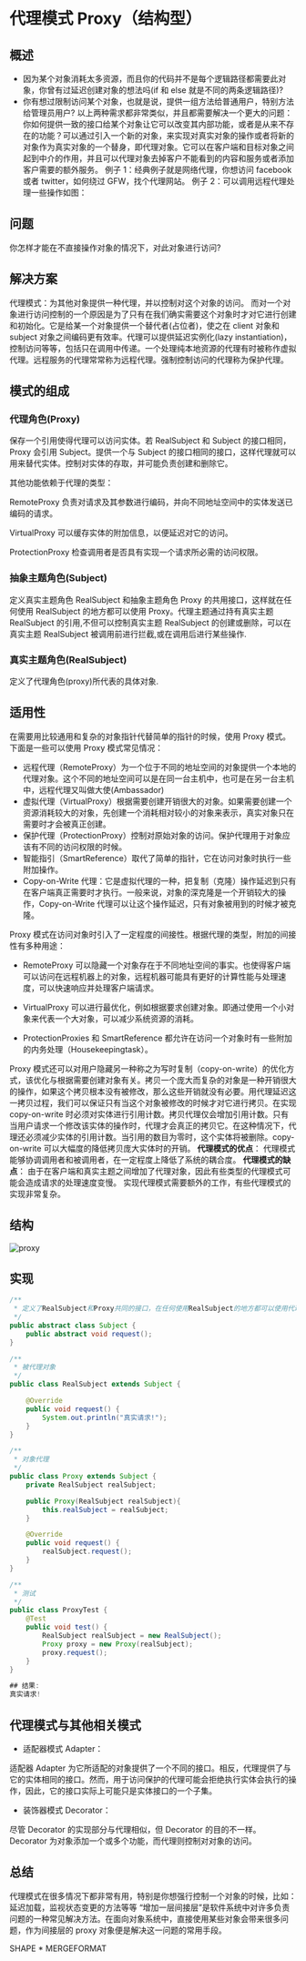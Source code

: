 # 代理模式 Proxy（结构型）

## 概述

+ 因为某个对象消耗太多资源，而且你的代码并不是每个逻辑路径都需要此对象，你曾有过延迟创建对象的想法吗(if 和 else 就是不同的两条逻辑路径)?
+ 你有想过限制访问某个对象，也就是说，提供一组方法给普通用户，特别方法给管理员用户?
以上两种需求都非常类似，并且都需要解决一个更大的问题：你如何提供一致的接口给某个对象让它可以改变其内部功能，或者是从来不存在的功能？可以通过引入一个新的对象，来实现对真实对象的操作或者将新的对象作为真实对象的一个替身，即代理对象。它可以在客户端和目标对象之间起到中介的作用，并且可以代理对象去掉客户不能看到的内容和服务或者添加客户需要的额外服务。
例子 1：经典例子就是网络代理，你想访问 facebook 或者 twitter，如何绕过 GFW，找个代理网站。
例子 2：可以调用远程代理处理一些操作如图：

## 问题
你怎样才能在不直接操作对象的情况下，对此对象进行访问?

## 解决方案

代理模式：为其他对象提供一种代理，并以控制对这个对象的访问。
而对一个对象进行访问控制的一个原因是为了只有在我们确实需要这个对象时才对它进行创建和初始化。它是给某一个对象提供一个替代者(占位者)，使之在 client 对象和 subject 对象之间编码更有效率。代理可以提供延迟实例化(lazy instantiation)，控制访问等等，包括只在调用中传递。一个处理纯本地资源的代理有时被称作虚拟代理。远程服务的代理常常称为远程代理。强制控制访问的代理称为保护代理。

## 模式的组成

### 代理角色(Proxy)

保存一个引用使得代理可以访问实体。若 RealSubject 和 Subject 的接口相同，Proxy 会引用 Subject。提供一个与 Subject 的接口相同的接口，这样代理就可以用来替代实体。控制对实体的存取，并可能负责创建和删除它。

其他功能依赖于代理的类型：

RemoteProxy 负责对请求及其参数进行编码，并向不同地址空间中的实体发送已编码的请求。

VirtualProxy 可以缓存实体的附加信息，以便延迟对它的访问。

ProtectionProxy 检查调用者是否具有实现一个请求所必需的访问权限。

### 抽象主题角色(Subject)

定义真实主题角色 RealSubject 和抽象主题角色 Proxy 的共用接口，这样就在任何使用 RealSubject 的地方都可以使用 Proxy。代理主题通过持有真实主题 RealSubject 的引用,不但可以控制真实主题 RealSubject 的创建或删除，可以在真实主题 RealSubject 被调用前进行拦截,或在调用后进行某些操作.

### 真实主题角色(RealSubject)

定义了代理角色(proxy)所代表的具体对象.

## 适用性
在需要用比较通用和复杂的对象指针代替简单的指针的时候，使用 Proxy 模式。下面是一些可以使用 Proxy 模式常见情况：
+ 远程代理（RemoteProxy）为一个位于不同的地址空间的对象提供一个本地的代理对象。这个不同的地址空间可以是在同一台主机中，也可是在另一台主机中，远程代理又叫做大使(Ambassador)
+ 虚拟代理（VirtualProxy）根据需要创建开销很大的对象。如果需要创建一个资源消耗较大的对象，先创建一个消耗相对较小的对象来表示，真实对象只在需要时才会被真正创建。
+ 保护代理（ProtectionProxy）控制对原始对象的访问。保护代理用于对象应该有不同的访问权限的时候。
+ 智能指引（SmartReference）取代了简单的指针，它在访问对象时执行一些附加操作。
+ Copy-on-Write 代理：它是虚拟代理的一种，把复制（克隆）操作延迟到只有在客户端真正需要时才执行。一般来说，对象的深克隆是一个开销较大的操作，Copy-on-Write 代理可以让这个操作延迟，只有对象被用到的时候才被克隆。

Proxy 模式在访问对象时引入了一定程度的间接性。根据代理的类型，附加的间接性有多种用途：

+ RemoteProxy 可以隐藏一个对象存在于不同地址空间的事实。也使得客户端可以访问在远程机器上的对象，远程机器可能具有更好的计算性能与处理速度，可以快速响应并处理客户端请求。

+ VirtualProxy 可以进行最优化，例如根据要求创建对象。即通过使用一个小对象来代表一个大对象，可以减少系统资源的消耗。

+ ProtectionProxies 和 SmartReference 都允许在访问一个对象时有一些附加的内务处理（Housekeepingtask）。

Proxy 模式还可以对用户隐藏另一种称之为写时复制（copy-on-write）的优化方式，该优化与根据需要创建对象有关。拷贝一个庞大而复杂的对象是一种开销很大的操作，如果这个拷贝根本没有被修改，那么这些开销就没有必要。用代理延迟这一拷贝过程，我们可以保证只有当这个对象被修改的时候才对它进行拷贝。在实现 copy-on-write 时必须对实体进行引用计数。拷贝代理仅会增加引用计数。只有当用户请求一个修改该实体的操作时，代理才会真正的拷贝它。在这种情况下，代理还必须减少实体的引用计数。当引用的数目为零时，这个实体将被删除。copy-on-write 可以大幅度的降低拷贝庞大实体时的开销。
**代理模式的优点**：
代理模式能够协调调用者和被调用者，在一定程度上降低了系统的耦合度。
**代理模式的缺点**：
由于在客户端和真实主题之间增加了代理对象，因此有些类型的代理模式可能会造成请求的处理速度变慢。
实现代理模式需要额外的工作，有些代理模式的实现非常复杂。

## 结构

![proxy](proxy.png)

## 实现

```java
/**
 * 定义了RealSubject和Proxy共同的接口，在任何使用RealSubject的地方都可以使用代理
 */
public abstract class Subject {
    public abstract void request();
}

/**
 * 被代理对象
 */
public class RealSubject extends Subject {

    @Override
    public void request() {
        System.out.println("真实请求!");
    }
}

/**
 * 对象代理
 */
public class Proxy extends Subject {
    private RealSubject realSubject;

    public Proxy(RealSubject realSubject){
        this.realSubject = realSubject;
    }

    @Override
    public void request() {
        realSubject.request();
    }
}

/**
 * 测试
 */
public class ProxyTest {
    @Test
    public void test() {
        RealSubject realSubject = new RealSubject();
        Proxy proxy = new Proxy(realSubject);
        proxy.request();
    }
}

## 结果:
真实请求!

```

## 代理模式与其他相关模式

- 适配器模式 Adapter：

适配器 Adapter 为它所适配的对象提供了一个不同的接口。相反，代理提供了与它的实体相同的接口。然而，用于访问保护的代理可能会拒绝执行实体会执行的操作，因此，它的接口实际上可能只是实体接口的一个子集。

- 装饰器模式 Decorator：

尽管 Decorator 的实现部分与代理相似，但 Decorator 的目的不一样。Decorator 为对象添加一个或多个功能，而代理则控制对对象的访问。

## 总结

代理模式在很多情况下都非常有用，特别是你想强行控制一个对象的时候，比如：延迟加载，监视状态变更的方法等等
“增加一层间接层”是软件系统中对许多负责问题的一种常见解决方法。在面向对象系统中，直接使用某些对象会带来很多问题，作为间接层的 proxy 对象便是解决这一问题的常用手段。





 SHAPE  \* MERGEFORMAT 